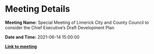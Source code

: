 # Meeting Details

**Meeting Name:** Special Meeting of Limerick City and County Council to consider the Chief Executive’s Draft Development Plan

**Date and Time:** 2021-06-14 15:00:00

**<a href="https://www.limerick.ie/council/whats-on/special-meeting-limerick-city-and-county-council-consider-chief-executives-draft" target="_blank">Link to meeting</a>**
